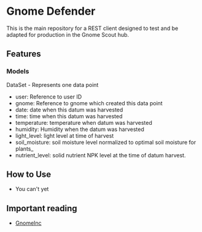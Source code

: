 # Gnome Defender

This is the main repository for a REST client designed to test and be adapted for production in the Gnome
Scout hub.

## Features

### Models

DataSet - Represents one data point

- user: Reference to user ID
- gnome: Reference to gnome which created this data point
- date: date when this datum was harvested
- time: time when this datum was harvested
- temperature: temperature when datum was harvested
- humidity: Humidity when the datum was harvested
- light_level: light level at time of harvest
- soil_moisture: soil moisture level normalized to optimal soil moisture for plants_
- nutrient_level: solid nutrient NPK level at the time of datum harvest.

## How to Use

- You can't yet

## Important reading

- [GnomeInc](http://www.gnomeinc.com/)
